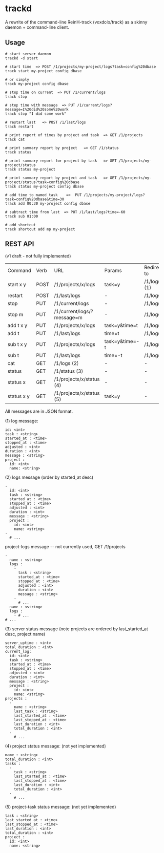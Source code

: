 # trackd

A rewrite of the command-line ReinH-track (voxdolo/track)
as a skinny daemon + command-line client.

## Usage

    # start server daemon
    trackd -d start
    
    # start time  => POST /1/projects/my-project/logs?task=config%20dbase
    track start my-project config dbase
    
    # or simply
    track my-project config dbase
    
    # stop time on current  => PUT /1/current/logs
    track stop
    
    # stop time with message  => PUT /1/current/logs?message=I%20did%20some%20work
    track stop "I did some work"
    
    # restart last   => POST /1/last/logs
    track restart
    
    # print report of times by project and task  => GET /1/projects
    track cat
    
    # print summary report by project   => GET /1/status
    track status
    
    # print summary report for project by task   => GET /1/projects/my-project/status
    track status my-project
    
    # print summary report by project and task   => GET /1/projects/my-project/status?task=config%20dbase
    track status my-project config dbase
    
    # add time to named task    =>  PUT /1/projects/my-project/logs?task=config%20dbase&time=30
    track add 00:30 my-project config dbase
    
    # subtract time from last  => PUT /1/last/logs?time=-60
    track sub 01:00
    
    # add shortcut
    track shortcut add mp my-project
    

## REST API 
(v1 draft - not fully implemented)


<table><tbody>
<tr>
  <td> Command         </td><td> Verb </td><td> URL                     </td><td> Params         </td><td> Redirect to              </td>
</tr>
<tr>
  <td> start x y       </td><td> POST </td><td> /1/projects/x/logs      </td><td> task=y         </td><td> /1/logs/:id (1)            </td>
</tr>
<tr>
  <td> restart         </td><td> POST </td><td> /1/last/logs      </td><td> -         </td><td> /1/logs/:id                </td>
</tr>
<tr>
  <td> stop            </td><td> PUT  </td><td> /1/current/logs             </td><td> -              </td><td> /1/logs/:id                </td>
</tr>
<tr>
  <td> stop m          </td><td> PUT  </td><td> /1/current/logs/?message=m  </td><td> -              </td><td> /1/logs/:id                </td>
</tr>
<tr>
  <td> add t x y       </td><td> PUT  </td><td> /1/projects/x/logs      </td><td> task=y&time=t  </td><td> /1/logs/:id                </td>
</tr>
<tr>
  <td> add t           </td><td> PUT  </td><td> /1/last/logs      </td><td> time=t  </td><td> /1/logs/:id                </td>
</tr>
<tr>
  <td> sub t x y       </td><td> PUT  </td><td> /1/projects/x/logs      </td><td> task=y&time=-t </td><td> /1/logs/:id                </td>
</tr>
<tr>
  <td> sub t           </td><td> PUT  </td><td> /1/last/logs      </td><td> time=-t  </td><td> /1/logs/:id                </td>
</tr>
<tr>
  <td> cat             </td><td> GET  </td><td> /1/logs (2)         </td><td> -              </td><td> -                        </td>
</tr>
<tr>
  <td> status          </td><td> GET  </td><td> /1/status (3)           </td><td> -              </td><td> -                        </td>
</tr>
<tr>
  <td> status x        </td><td> GET  </td><td> /1/projects/x/status (4)</td><td> -              </td><td> -                        </td>
</tr>
<tr>
  <td> status x y      </td><td> GET  </td><td> /1/projects/x/status (5)</td><td> task=y         </td><td> -                        </td>
</tr>
</tbody></table>

All messages are in JSON format.

(1) log message:

    id: <int>
    task : <string>
    started_at : <time>
    stopped_at : <time>
    adjusted : <int>
    duration : <int>
    message : <string>
    project :
      id: <int>
      name: <string>
    
(2) logs message (order by started_at desc)
    
    -
      id: <int>
      task : <string>
      started_at : <time>
      stopped_at : <time>
      adjusted : <int>
      duration : <int>
      message : <string>
      project :
        id: <int>
        name: <string>
    -
      # ...

project-logs message -- not currently used, GET /1/projects

    -
      name : <string>
      logs :
        - 
          task : <string>
          started_at : <time>
          stopped_at : <time>
          adjusted : <int>
          duration : <int>
          message : <string>
        -
          # ...
      name : <string>
      logs :
        - # ...
    # ...
  
(3) server status message (note projects are ordered by last_started_at desc, project name)

    server_uptime : <int>
    total_duration : <int>
    current_log:
      id: <int>
      task : <string>
      started_at : <time>
      stopped_at : <time>
      adjusted : <int>
      duration : <int>
      message : <string>
      project :
        id: <int>
        name: <string>
    projects :
      -
        name : <string>
        last_task : <string>
        last_started_at : <time>
        last_stopped_at : <time>
        last_duration : <int>
        total_duration : <int>
      -
        # ...
    
    
(4) project status message:  (not yet implemented)

    name : <string>
    total_duration : <int>
    tasks :
      -
        task : <string>
        last_started_at : <time>
        last_stopped_at : <time>
        last_duration : <int>
        total_duration : <int>
      -
        # ...
      
(5) project-task status message:   (not yet implemented)
    
    task : <string>
    last_started_at : <time>
    last_stopped_at : <time>
    last_duration : <int>
    total_duration : <int>
    project :
      id: <int>
      name: <string>
     


